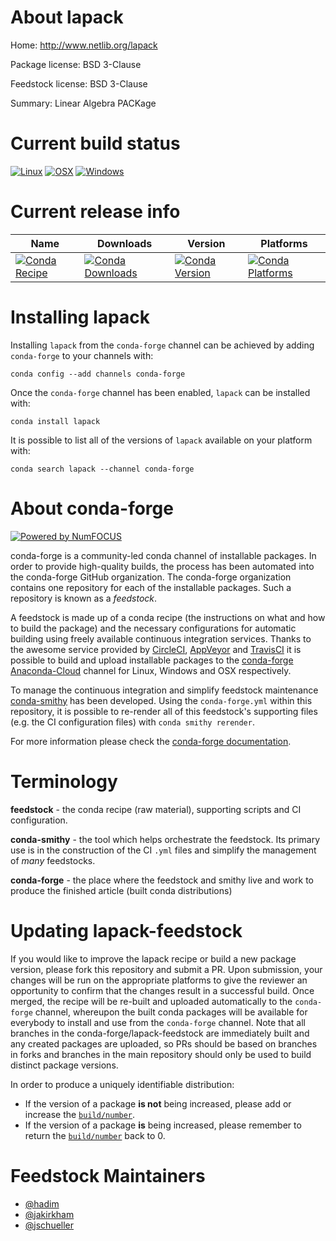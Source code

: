 <!--
# -*- mode: jinja -*-
-->

About lapack
============

Home: http://www.netlib.org/lapack

Package license: BSD 3-Clause

Feedstock license: BSD 3-Clause

Summary: Linear Algebra PACKage



Current build status
====================

[![Linux](https://img.shields.io/circleci/project/github/conda-forge/lapack-feedstock/master.svg?label=Linux)](https://circleci.com/gh/conda-forge/lapack-feedstock)
[![OSX](https://img.shields.io/travis/conda-forge/lapack-feedstock/master.svg?label=macOS)](https://travis-ci.org/conda-forge/lapack-feedstock)
[![Windows](https://img.shields.io/appveyor/ci/conda-forge/lapack-feedstock/master.svg?label=Windows)](https://ci.appveyor.com/project/conda-forge/lapack-feedstock/branch/master)

Current release info
====================

| Name | Downloads | Version | Platforms |
| --- | --- | --- | --- |
| [![Conda Recipe](https://img.shields.io/badge/recipe-lapack-green.svg)](https://anaconda.org/conda-forge/lapack) | [![Conda Downloads](https://img.shields.io/conda/dn/conda-forge/lapack.svg)](https://anaconda.org/conda-forge/lapack) | [![Conda Version](https://img.shields.io/conda/vn/conda-forge/lapack.svg)](https://anaconda.org/conda-forge/lapack) | [![Conda Platforms](https://img.shields.io/conda/pn/conda-forge/lapack.svg)](https://anaconda.org/conda-forge/lapack) |

Installing lapack
=================

Installing `lapack` from the `conda-forge` channel can be achieved by adding `conda-forge` to your channels with:

```
conda config --add channels conda-forge
```

Once the `conda-forge` channel has been enabled, `lapack` can be installed with:

```
conda install lapack
```

It is possible to list all of the versions of `lapack` available on your platform with:

```
conda search lapack --channel conda-forge
```


About conda-forge
=================

[![Powered by NumFOCUS](https://img.shields.io/badge/powered%20by-NumFOCUS-orange.svg?style=flat&colorA=E1523D&colorB=007D8A)](http://numfocus.org)

conda-forge is a community-led conda channel of installable packages.
In order to provide high-quality builds, the process has been automated into the
conda-forge GitHub organization. The conda-forge organization contains one repository
for each of the installable packages. Such a repository is known as a *feedstock*.

A feedstock is made up of a conda recipe (the instructions on what and how to build
the package) and the necessary configurations for automatic building using freely
available continuous integration services. Thanks to the awesome service provided by
[CircleCI](https://circleci.com/), [AppVeyor](https://www.appveyor.com/)
and [TravisCI](https://travis-ci.org/) it is possible to build and upload installable
packages to the [conda-forge](https://anaconda.org/conda-forge)
[Anaconda-Cloud](https://anaconda.org/) channel for Linux, Windows and OSX respectively.

To manage the continuous integration and simplify feedstock maintenance
[conda-smithy](https://github.com/conda-forge/conda-smithy) has been developed.
Using the ``conda-forge.yml`` within this repository, it is possible to re-render all of
this feedstock's supporting files (e.g. the CI configuration files) with ``conda smithy rerender``.

For more information please check the [conda-forge documentation](https://conda-forge.org/docs/).

Terminology
===========

**feedstock** - the conda recipe (raw material), supporting scripts and CI configuration.

**conda-smithy** - the tool which helps orchestrate the feedstock.
                   Its primary use is in the construction of the CI ``.yml`` files
                   and simplify the management of *many* feedstocks.

**conda-forge** - the place where the feedstock and smithy live and work to
                  produce the finished article (built conda distributions)


Updating lapack-feedstock
=========================

If you would like to improve the lapack recipe or build a new
package version, please fork this repository and submit a PR. Upon submission,
your changes will be run on the appropriate platforms to give the reviewer an
opportunity to confirm that the changes result in a successful build. Once
merged, the recipe will be re-built and uploaded automatically to the
`conda-forge` channel, whereupon the built conda packages will be available for
everybody to install and use from the `conda-forge` channel.
Note that all branches in the conda-forge/lapack-feedstock are
immediately built and any created packages are uploaded, so PRs should be based
on branches in forks and branches in the main repository should only be used to
build distinct package versions.

In order to produce a uniquely identifiable distribution:
 * If the version of a package **is not** being increased, please add or increase
   the [``build/number``](https://conda.io/docs/user-guide/tasks/build-packages/define-metadata.html#build-number-and-string).
 * If the version of a package **is** being increased, please remember to return
   the [``build/number``](https://conda.io/docs/user-guide/tasks/build-packages/define-metadata.html#build-number-and-string)
   back to 0.

Feedstock Maintainers
=====================

* [@hadim](https://github.com/hadim/)
* [@jakirkham](https://github.com/jakirkham/)
* [@jschueller](https://github.com/jschueller/)

